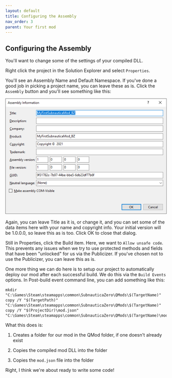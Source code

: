 ```yaml
---
layout: default
title: Configuring the Assembly
nav_order: 3
parent: Your first mod
---
```


## Configuring the Assembly

You'll want to change some of the settings of your compiled DLL.

Right click the project in the Solution Explorer and select `Properties`.

You'll see an Assembly Name and Default Namespace. If you've done a good job in picking a project name, you can leave these as is. Click the `Assembly` button and you'll see something like this:

![](.\media\assemblyinformation.png)

Again, you can leave Title as it is, or change it, and you can set some of the data items here with your name and copyright info. Your initial version will be 1.0.0.0, so leave this as is too. Click OK to close that dialog.

Still in Properties, click the Build item. Here, we want to `Allow unsafe code`. This prevents any issues when we try to use protected methods and fields that have been "unlocked" for us via the Publicizer. If you've chosen not to use the Publicizer, you can leave this as is.

One more thing we can do here is to setup our project to automatically deploy our mod after each successful build. We do this via the `Build Events` options. In Post-build event command line, you can add something like this:

```
mkdir "C:\Games\Steam\steamapps\common\SubnauticaZero\QMods\$(TargetName)"
copy /Y "$(TargetPath)" "C:\Games\Steam\steamapps\common\SubnauticaZero\QMods\$(TargetName)"
copy /Y "$(ProjectDir)\mod.json" "C:\Games\Steam\steamapps\common\SubnauticaZero\QMods\$(TargetName)\mod.json"
```

What this does is:

1.  Creates a folder for our mod in the QMod folder, if one doesn't already exist

2.  Copies the compiled mod DLL into the folder

3.  Copies the `mod.json` file into the folder

Right, I think we're about ready to write some code!

